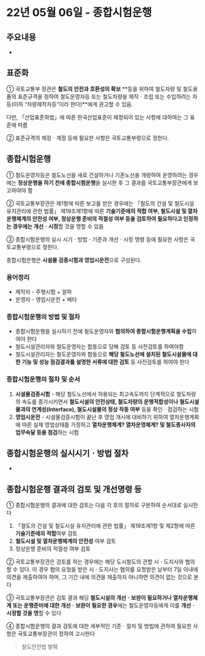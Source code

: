 # 22년 05월 06일 - 종합시험운행

## 주요내용

- 

## 표준화

① 국토교통부 장관은 **철도의 안전과 호환성의 확보** **등을 위하여 철도차량 및 철도용품의 표준규격을 정하여 철도운영자등 또는 철도차량을 제작ㆍ조립 또는 수입하려는 자 등(이하 “차량제작자등”이라 한다)**에게 권고할 수 있음.

다만, 「산업표준화법」에 따른 한국산업표준이 제정되어 있는 사항에 대하여는 그 표준에 따름

② 표준규격의 제정ㆍ개정 등에 필요한 사항은 국토교통부령으로 정한다.

## 종합시험운행

① 철도운영자등은 철도노선을 새로 건설하거나 기존노선을 개량하여 운영하려는 경우에는 **정상운행을 하기 전에 종합시험운행**을 실시한 후 그 결과를 국토교통부장관에게 보고하여야 함

② 국토교통부장관은 제1항에 따른 보고를 받은 경우에는 「철도의 건설 및 철도시설 유지관리에 관한 법률」 제19조제1항에 따른 **기술기준에의 적합 여부, 철도시설 및 열차운행체계의 안전성 여부, 정상운행 준비의 적절성 여부 등을 검토하여 필요하다고 인정하는 경우에는 개선ㆍ시정**할 것을 명할 수 있음

③ 종합시험운행의 실시 시기ㆍ방법ㆍ기준과 개선ㆍ시정 명령 등에 필요한 사항은 국토교통부령으로 정한다.

종합시험은행은 **시설물 검증시험과 영업시운전**으로 구성된다.

### 용어정리

- 제작자 - 주행시험 + 알파
- 운영자 - 영업시운전 + 베타

### 종합시험운행의 방법 및 절차

- 종합시험운행을 실시하기 전에 철도운영자와 **협의하여 종합시험운행계획을 수립**하여야 한다
- 철도시설관리자와 철도운영자는 합동으로 당해 검토 등 사전검토를 하여야함
- 철도시설관리자는 철도운영자와 합동으로 **해당 철도노선에 설치된 철도시설물에 대한 기능 및 성능 점검결과를 설명한 서류에 대한 검토** 등 사전검토를 하여야 한다

### 종합시험운행의 절차 및 순서

1. **시설물검증시험** - 해당 철도노선에서 허용되는 최고속도까지 단계적으로 철도차량의 속도를 증가시키면서 **철도시설의 안전상태, 철도차량의 운행적합성이나 철도시설물과의 연계성(Interface), 철도시설물의 정상 작동 여부** 등을 확인ㆍ점검하는 시험
2. **영업시운전** - 시설물검증시험이 끝난 후 영업 개시에 대비하기 위하여 열차운행계획에 따른 실제 영업상태를 가정하고 **열차운행체계? 열차운영체계? 및 철도종사자의 업무숙달 등을 점검**하는 시험

## 종합시험운행의 실시시기ㆍ방법 절차

- 

## 종**합시험운행 결과의 검토 및 개선명령 등**

① 종합시험운행의 결과에 대한 검토는 다음 각 호의 절차로 구분하여 순서대로 실시한다

1. 「철도의 건설 및 철도시설 유지관리에 관한 법률」 제19조제1항 및 제2항에 따른 **기술기준에의 적합**여부 검토
2. **철도시설 및 열차운행체계의 안전성** 여부 검토
3. 정상운행 준비의 적절성 여부 검토

② 국토교통부장관은 검토를 하는 경우에는 해당 도시철도의 관할 시ㆍ도지사와 협의할 수 있다. 이 경우 협의 요청을 받은 시ㆍ도지사는 협의를 요청받은 날부터 7일 이내에 의견을 제출하여야 하며, 그 기간 내에 의견을 제출하지 아니하면 의견이 없는 것으로 본다

③ 국토교통부장관은 검토 결과 해당 **철도시설의 개선ㆍ보완이 필요하거나 열차운행체계 또는 운행준비에 대한 개선ㆍ보완이 필요한 경우**에는 철도운영자등에게 이를 **개선ㆍ시정할 것을 명**할 수 있다

④ 종합시험운행의 결과 검토에 대한 세부적인 기준ㆍ절차 및 방법에 관하여 필요한 사항은 국토교통부장관이 정하여 고시한다

> 철도안전법 발췌
>